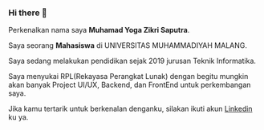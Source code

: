 ### Hi there 👋

Perkenalkan nama saya **Muhamad Yoga Zikri Saputra**.

Saya seorang **Mahasiswa** di UNIVERSITAS MUHAMMADIYAH MALANG.

Saya sedang melakukan pendidikan sejak 2019 jurusan Teknik Informatika.

Saya menyukai RPL(Rekayasa Perangkat Lunak) dengan begitu mungkin akan banyak Project UI/UX, Backend, dan FrontEnd untuk perkembangan saya.

Jika kamu tertarik untuk berkenalan denganku, silakan ikuti akun [Linkedin](https://www.linkedin.com/in/muhamad-yoga18/) ku ya.
